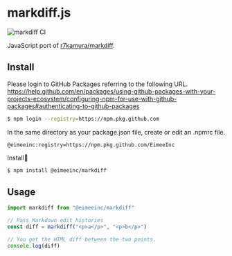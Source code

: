 # markdiff.js

![markdiff CI](https://github.com/EimeeInc/markdiff.js/workflows/markdiff%20CI/badge.svg)

JavaScript port of [r7kamura/markdiff](https://github.com/r7kamura/markdiff).

## Install

Please login to GitHub Packages referring to the following URL.  
https://help.github.com/en/packages/using-github-packages-with-your-projects-ecosystem/configuring-npm-for-use-with-github-packages#authenticating-to-github-packages

```sh
$ npm login --registry=https://npm.pkg.github.com
```

In the same directory as your package.json file, create or edit an .npmrc file.

```
@eimeeinc:registry=https://npm.pkg.github.com/EimeeInc
```

Install:muscle:

```sh
$ npm install @eimeeinc/markdiff
```

## Usage

```ts
import markdiff from "@eimeeinc/markdiff"

// Pass Markdown edit histories
const diff = markdiff("<p>a</p>", "<p>b</p>")

// You get the HTML diff between the two points.
console.log(diff)
```
